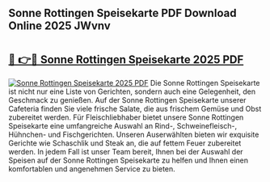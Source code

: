 ## Sonne Rottingen Speisekarte PDF Download Online 2025 JWvnv

# <h2><a href="http://gcdkcci.nevu.top/?p=Sonne+Rottingen+Speisekarte">🔗 👉🔴 Sonne Rottingen Speisekarte 2025 PDF</a></h2>

[![Sonne Rottingen Speisekarte 2025 PDF](https://i.imgur.com/dBaPXMq.png)](http://gcdkcci.nevu.top/?p=Sonne+Rottingen+Speisekarte)
Die Sonne Rottingen Speisekarte ist nicht nur eine Liste von Gerichten, sondern auch eine Gelegenheit, den Geschmack zu genießen. Auf der Sonne Rottingen Speisekarte unserer Cafeteria finden Sie viele frische Salate, die aus frischem Gemüse und Obst zubereitet werden. Für Fleischliebhaber bietet unsere Sonne Rottingen Speisekarte eine umfangreiche Auswahl an Rind-, Schweinefleisch-, Hühnchen- und Fischgerichten. Unseren Auserwählten bieten wir exquisite Gerichte wie Schaschlik und Steak an, die auf fettem Feuer zubereitet werden. In jedem Fall ist unser Team bereit, Ihnen bei der Auswahl der Speisen auf der Sonne Rottingen Speisekarte zu helfen und Ihnen einen komfortablen und angenehmen Service zu bieten.
